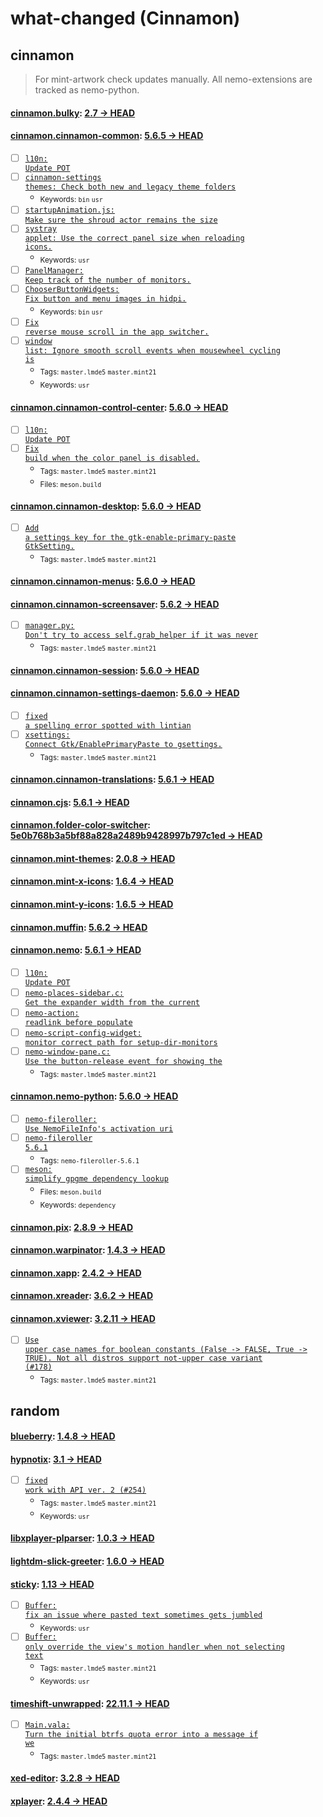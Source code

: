 # what-changed (Cinnamon)
## cinnamon
> For mint-artwork check updates manually. All nemo-extensions are tracked as nemo-python.

#### [cinnamon.bulky](https://github.com/linuxmint/bulky): [2.7 → HEAD](https://github.com/linuxmint/bulky/compare/2.7...HEAD)


#### [cinnamon.cinnamon-common](https://github.com/linuxmint/cinnamon): [5.6.5 → HEAD](https://github.com/linuxmint/cinnamon/compare/5.6.5...HEAD)

- [ ] [<code>l10n: Update POT</code>](https://github.com/linuxmint/cinnamon/commit/100958de8ac80c3556fc4046f42ede0e6dbe2ede)
- [ ] [<code>cinnamon-settings themes: Check both new and legacy theme folders</code>](https://github.com/linuxmint/cinnamon/commit/7a8fb6c5873f5df31aa82018fdb964a2d4055b6e)
  - <sub>Keywords: <code>bin</code> <code>usr</code></sub>
- [ ] [<code>startupAnimation.js: Make sure the shroud actor remains the size</code>](https://github.com/linuxmint/cinnamon/commit/6ff0149f8b3be41bbdb0e1e5aa004564dff89bae)
- [ ] [<code>systray applet: Use the correct panel size when reloading icons.</code>](https://github.com/linuxmint/cinnamon/commit/fa4960a6e8070ac44643f56934b674091d2ab4c4)
  - <sub>Keywords: <code>usr</code></sub>
- [ ] [<code>PanelManager: Keep track of the number of monitors.</code>](https://github.com/linuxmint/cinnamon/commit/4b2713dac582b85dffa1160f09eee3d2a45e7484)
- [ ] [<code>ChooserButtonWidgets: Fix button and menu images in hidpi.</code>](https://github.com/linuxmint/cinnamon/commit/89c8dafe4ff5501050cd30a1d2a9f5bbec503d61)
  - <sub>Keywords: <code>bin</code> <code>usr</code></sub>
- [ ] [<code>Fix reverse mouse scroll in the app switcher.</code>](https://github.com/linuxmint/cinnamon/commit/7dd753cfb8add9eb2a012182b52ccd0c6823db7e)
- [ ] [<code>window list: Ignore smooth scroll events when mousewheel cycling is</code>](https://github.com/linuxmint/cinnamon/commit/bf451d682cea65b153dd820c29fc2e82066c5072)
  - <sub>Tags: <code>master.lmde5</code> <code>master.mint21</code></sub>
  - <sub>Keywords: <code>usr</code></sub>

#### [cinnamon.cinnamon-control-center](https://github.com/linuxmint/cinnamon-control-center): [5.6.0 → HEAD](https://github.com/linuxmint/cinnamon-control-center/compare/5.6.0...HEAD)

- [ ] [<code>l10n: Update POT</code>](https://github.com/linuxmint/cinnamon-control-center/commit/07073777adaf6a6f2b00d7147c7b931b9ecd98e0)
- [ ] [<code>Fix build when the color panel is disabled.</code>](https://github.com/linuxmint/cinnamon-control-center/commit/65fb97ead94f7d531491ca6e59f2acff0192023f)
  - <sub>Tags: <code>master.lmde5</code> <code>master.mint21</code></sub>
  - <sub>Files: <code>meson.build</code></sub>

#### [cinnamon.cinnamon-desktop](https://github.com/linuxmint/cinnamon-desktop): [5.6.0 → HEAD](https://github.com/linuxmint/cinnamon-desktop/compare/5.6.0...HEAD)

- [ ] [<code>Add a settings key for the gtk-enable-primary-paste GtkSetting.</code>](https://github.com/linuxmint/cinnamon-desktop/commit/a573e21850723edbe5ab149ef2c1265d16f0bf02)
  - <sub>Tags: <code>master.lmde5</code> <code>master.mint21</code></sub>

#### [cinnamon.cinnamon-menus](https://github.com/linuxmint/cinnamon-menus): [5.6.0 → HEAD](https://github.com/linuxmint/cinnamon-menus/compare/5.6.0...HEAD)


#### [cinnamon.cinnamon-screensaver](https://github.com/linuxmint/cinnamon-screensaver): [5.6.2 → HEAD](https://github.com/linuxmint/cinnamon-screensaver/compare/5.6.2...HEAD)

- [ ] [<code>manager.py:  Don't try to access self.grab_helper if it was never</code>](https://github.com/linuxmint/cinnamon-screensaver/commit/b032c8df529653a13d937360076ce76dd20d2e61)
  - <sub>Tags: <code>master.lmde5</code> <code>master.mint21</code></sub>

#### [cinnamon.cinnamon-session](https://github.com/linuxmint/cinnamon-session): [5.6.0 → HEAD](https://github.com/linuxmint/cinnamon-session/compare/5.6.0...HEAD)


#### [cinnamon.cinnamon-settings-daemon](https://github.com/linuxmint/cinnamon-settings-daemon): [5.6.0 → HEAD](https://github.com/linuxmint/cinnamon-settings-daemon/compare/5.6.0...HEAD)

- [ ] [<code>fixed a spelling error spotted with lintian</code>](https://github.com/linuxmint/cinnamon-settings-daemon/commit/cda0ce4e663ae5796b71c389aa7895422e8931ff)
- [ ] [<code>xsettings: Connect Gtk/EnablePrimaryPaste to gsettings.</code>](https://github.com/linuxmint/cinnamon-settings-daemon/commit/66a86cfabd33b6bc0006f5a88f8b6e1618f5cc82)
  - <sub>Tags: <code>master.lmde5</code> <code>master.mint21</code></sub>

#### [cinnamon.cinnamon-translations](https://github.com/linuxmint/cinnamon-translations): [5.6.1 → HEAD](https://github.com/linuxmint/cinnamon-translations/compare/5.6.1...HEAD)


#### [cinnamon.cjs](https://github.com/linuxmint/cjs): [5.6.1 → HEAD](https://github.com/linuxmint/cjs/compare/5.6.1...HEAD)


#### [cinnamon.folder-color-switcher](https://github.com/linuxmint/folder-color-switcher): [5e0b768b3a5bf88a828a2489b9428997b797c1ed → HEAD](https://github.com/linuxmint/folder-color-switcher/compare/5e0b768b3a5bf88a828a2489b9428997b797c1ed...HEAD)


#### [cinnamon.mint-themes](https://github.com/linuxmint/mint-themes): [2.0.8 → HEAD](https://github.com/linuxmint/mint-themes/compare/2.0.8...HEAD)


#### [cinnamon.mint-x-icons](https://github.com/linuxmint/mint-x-icons): [1.6.4 → HEAD](https://github.com/linuxmint/mint-x-icons/compare/1.6.4...HEAD)


#### [cinnamon.mint-y-icons](https://github.com/linuxmint/mint-y-icons): [1.6.5 → HEAD](https://github.com/linuxmint/mint-y-icons/compare/1.6.5...HEAD)


#### [cinnamon.muffin](https://github.com/linuxmint/muffin): [5.6.2 → HEAD](https://github.com/linuxmint/muffin/compare/5.6.2...HEAD)


#### [cinnamon.nemo](https://github.com/linuxmint/nemo): [5.6.1 → HEAD](https://github.com/linuxmint/nemo/compare/5.6.1...HEAD)

- [ ] [<code>l10n: Update POT</code>](https://github.com/linuxmint/nemo/commit/abd3db87a6c5bca6cb916e865ef42a38452f3ef0)
- [ ] [<code>nemo-places-sidebar.c: Get the expander width from the current</code>](https://github.com/linuxmint/nemo/commit/b12c7b497a7a19ead93b808be0716acc04a7b791)
- [ ] [<code>nemo-action: readlink before populate</code>](https://github.com/linuxmint/nemo/commit/9d6ca4196f08dea804dbf1b7e9dbbe42af25997b)
- [ ] [<code>nemo-script-config-widget: monitor correct path for setup-dir-monitors</code>](https://github.com/linuxmint/nemo/commit/f0245bb7640302df93b4ef86a4e59b1956d52654)
- [ ] [<code>nemo-window-pane.c: Use the button-release event for showing the</code>](https://github.com/linuxmint/nemo/commit/4bc1a3ba572cfacf23aeb1d2c5da4ba31e05ebf3)
  - <sub>Tags: <code>master.lmde5</code> <code>master.mint21</code></sub>

#### [cinnamon.nemo-python](https://github.com/linuxmint/nemo-extensions): [5.6.0 → HEAD](https://github.com/linuxmint/nemo-extensions/compare/5.6.0...HEAD)

- [ ] [<code>nemo-fileroller: Use NemoFileInfo's activation uri</code>](https://github.com/linuxmint/nemo-extensions/commit/d078c742a655e8250342f30366b3777d74d8449a)
- [ ] [<code>nemo-fileroller 5.6.1</code>](https://github.com/linuxmint/nemo-extensions/commit/2468cc5c62ddf93c26a0052bd5c7826024eabde2)
  - <sub>Tags: <code>nemo-fileroller-5.6.1</code></sub>
- [ ] [<code>meson: simplify gpgme dependency lookup</code>](https://github.com/linuxmint/nemo-extensions/commit/601374dab4506c0e791cfbd1ecf5e9f1451c1660)
  - <sub>Files: <code>meson.build</code></sub>
  - <sub>Keywords: <code>dependency</code></sub>

#### [cinnamon.pix](https://github.com/linuxmint/pix): [2.8.9 → HEAD](https://github.com/linuxmint/pix/compare/2.8.9...HEAD)


#### [cinnamon.warpinator](https://github.com/linuxmint/warpinator): [1.4.3 → HEAD](https://github.com/linuxmint/warpinator/compare/1.4.3...HEAD)


#### [cinnamon.xapp](https://github.com/linuxmint/xapp): [2.4.2 → HEAD](https://github.com/linuxmint/xapp/compare/2.4.2...HEAD)


#### [cinnamon.xreader](https://github.com/linuxmint/xreader): [3.6.2 → HEAD](https://github.com/linuxmint/xreader/compare/3.6.2...HEAD)


#### [cinnamon.xviewer](https://github.com/linuxmint/xviewer): [3.2.11 → HEAD](https://github.com/linuxmint/xviewer/compare/3.2.11...HEAD)

- [ ] [<code>Use upper case names for boolean constants (False -> FALSE, True -> TRUE). Not all distros support not-upper case variant (#178)</code>](https://github.com/linuxmint/xviewer/commit/9f05d7e36b32fec487d0af502059674373111ccc)
  - <sub>Tags: <code>master.lmde5</code> <code>master.mint21</code></sub>
## random

#### [blueberry](https://github.com/linuxmint/blueberry): [1.4.8 → HEAD](https://github.com/linuxmint/blueberry/compare/1.4.8...HEAD)


#### [hypnotix](https://github.com/linuxmint/hypnotix): [3.1 → HEAD](https://github.com/linuxmint/hypnotix/compare/3.1...HEAD)

- [ ] [<code>fixed work with API ver. 2 (#254)</code>](https://github.com/linuxmint/hypnotix/commit/4c9efe422c0f5146ceaa44533fbd2144d8c9d7c2)
  - <sub>Tags: <code>master.lmde5</code> <code>master.mint21</code></sub>
  - <sub>Keywords: <code>usr</code></sub>

#### [libxplayer-plparser](https://github.com/linuxmint/xplayer-plparser): [1.0.3 → HEAD](https://github.com/linuxmint/xplayer-plparser/compare/1.0.3...HEAD)


#### [lightdm-slick-greeter](https://github.com/linuxmint/slick-greeter): [1.6.0 → HEAD](https://github.com/linuxmint/slick-greeter/compare/1.6.0...HEAD)


#### [sticky](https://github.com/linuxmint/sticky): [1.13 → HEAD](https://github.com/linuxmint/sticky/compare/1.13...HEAD)

- [ ] [<code>Buffer: fix an issue where pasted text sometimes gets jumbled</code>](https://github.com/linuxmint/sticky/commit/bb95af8c6774e11851b47f3eaef05eec658dea41)
  - <sub>Keywords: <code>usr</code></sub>
- [ ] [<code>Buffer: only override the view's motion handler when not selecting text</code>](https://github.com/linuxmint/sticky/commit/3140c112bf775ada3bdb0bc4ad974c131c752589)
  - <sub>Tags: <code>master.lmde5</code> <code>master.mint21</code></sub>
  - <sub>Keywords: <code>usr</code></sub>

#### [timeshift-unwrapped](https://github.com/linuxmint/timeshift): [22.11.1 → HEAD](https://github.com/linuxmint/timeshift/compare/22.11.1...HEAD)

- [ ] [<code>Main.vala: Turn the initial btrfs quota error into a message if we</code>](https://github.com/linuxmint/timeshift/commit/02240c189895a93aa8b3f1ed473968cf74040564)
  - <sub>Tags: <code>master.lmde5</code> <code>master.mint21</code></sub>

#### [xed-editor](https://github.com/linuxmint/xed): [3.2.8 → HEAD](https://github.com/linuxmint/xed/compare/3.2.8...HEAD)


#### [xplayer](https://github.com/linuxmint/xplayer): [2.4.4 → HEAD](https://github.com/linuxmint/xplayer/compare/2.4.4...HEAD)

